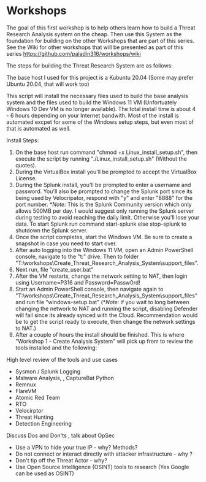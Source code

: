 # Workshops

The goal of this first workshop is to help others learn how to build a Threat Research Analysis system on the cheap. Then use this System as the foundation for building on the other Workshops that are part of this series.  See the Wiki for other workshops that will be presented as part of this series https://github.com/paladin316/workshops/wiki

The steps for building the Threat Research System are as follows:

The base host I used for this project is a Kubuntu 20.04 (Some may prefer Ubuntu 20.04, that will work too)

This script will install the necessary files used to build the base analysis system and the files used to build the Windows 11 VM (Unfortuately Windows 10 Dev VM is no longer available). The total install time is about 4 - 6 hours depending on your Internet bandwith. Most of the install is automated excpet for some of the Windows setup steps, but even most of that is automated as well.


Install Steps:

1. On the base host run command "chmod +x Linux_install_setup.sh", then execute the script by running "./Linux_install_setup.sh" (Without the quotes).
2. During the VirtualBox install you'll be prompted to accept the VirtualBox License.
3. During the Splunk install, you'll be prompted to enter a username and password. You'll also be prompted to change the Splunk port since its being used by Velocripator, respond with "y" and enter "8888" for the port number. **Note:* This is the Splunk Community version which only allows 500MB per day. I would suggest only running the Splunk server during testing to avoid reaching the daily limit. Otherwise you'll lose your data. To start Splunk run command start-splunk else stop-splunk to shutdown the Splunk server. 
4. Once the script completes, start the Windows VM. Be sure to create a snapshot in case you need to start over.
5. After auto logging into the Windows 11 VM, open an Admin PowerShell console, navigate to the "t:" drive. Then to folder "T:\workshops\Create_Threat_Research_Analysis_System\support_files\". 
6. Next run, file "create_user.bat"
7. After the VM restarts, change the network setting to NAT, then login using Username=P316 and Password=Passw0rd!
8. Start an Admin PowerShell console, then navigate again to "T:\workshops\Create_Threat_Research_Analysis_System\support_files\" and run file "windows-setup.bat" (**Note:* if you wait to long between changing the network to NAT and running the script, disabling Defender will fail since its already synced with the Cloud. Recommendation would be to get the script ready to execute, then change the network settings to NAT.)
9. After a couple of hours the install should be finished. This is where "Workshop 1 - Create Analysis System" will pick up from to review the tools installed and the following:

High level review of the tools and use cases

* Sysmon / Splunk Logging
* Malware Analysis, , CaptureBat Python
* Remnux
* FlareVM
* Atomic Red Team
* RTO
* Velocirptor
* Threat Hunting
* Detection Engineering

Discuss Dos and Don'ts , talk about OpSec
* Use a VPN to hide your true IP - why? Methods?
* Do not connect or interact directly with attacker infrastructure - why ?
* Don't tip off the Threat Actor - why?
* Use Open Source Intelligence (OSINT) tools to research (Yes Google can be used as OSINT)

